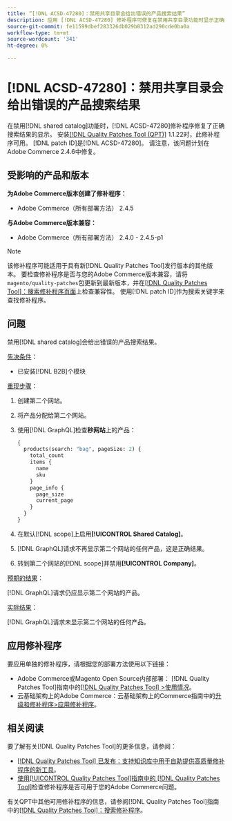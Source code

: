 ```yaml
---
title: “[!DNL ACSD-47280]：禁用共享目录会给出错误的产品搜索结果”
description: 应用 [!DNL ACSD-47280] 修补程序可修复在禁用共享目录功能时显示正确搜索结果的错误。
source-git-commit: fe11599dbef283326db029b0312ad290cde0ba0a
workflow-type: tm+mt
source-wordcount: '341'
ht-degree: 0%

---
```


# [!DNL ACSD-47280]：禁用共享目录会给出错误的产品搜索结果

在禁用[!DNL shared catalog]功能时，[!DNL ACSD-47280]修补程序修复了正确搜索结果的显示。 安装[[!DNL Quality Patches Tool (QPT)]](https://experienceleague.adobe.com/zh-hans/docs/commerce-knowledge-base/kb/announcements/commerce-announcements/magento-quality-patches-released-new-tool-to-self-serve-quality-patches) 1.1.22时，此修补程序可用。 [!DNL patch ID]是[!DNL ACSD-47280]。 请注意，该问题计划在Adobe Commerce 2.4.6中修复。

## 受影响的产品和版本

**为Adobe Commerce版本创建了修补程序：**
* Adobe Commerce（所有部署方法） 2.4.5

**与Adobe Commerce版本兼容：**
* Adobe Commerce（所有部署方法） 2.4.0 - 2.4.5-p1

>[!NOTE]
>
>该修补程序可能适用于具有新[!DNL Quality Patches Tool]发行版本的其他版本。 要检查修补程序是否与您的Adobe Commerce版本兼容，请将`magento/quality-patches`包更新到最新版本，并在[[!DNL Quality Patches Tool]：搜索修补程序页面](https://experienceleague.adobe.com/tools/commerce-quality-patches/index.html?lang=zh-Hans)上检查兼容性。 使用[!DNL patch ID]作为搜索关键字来查找修补程序。

## 问题

禁用[!DNL shared catalog]会给出错误的产品搜索结果。

<u>先决条件</u>：

* 已安装[!DNL B2B]个模块

<u>重现步骤</u>：

1. 创建第二个网站。
1. 将产品分配给第二个网站。
1. 使用[!DNL GraphQL]检查&#x200B;**秒网站**&#x200B;上的产品：

   ```GraphQL
   {
     products(search: "bag", pageSize: 2) {
       total_count
       items {
         name
         sku
       }
       page_info {
         page_size
         current_page
       }
     }
   }
   ```

1. 在默认[!DNL scope]上启用&#x200B;**[!UICONTROL Shared Catalog]**。
1. [!DNL GraphQL]请求不再显示第二个网站的任何产品，这是正确结果。
1. 转到第二个网站的[!DNL scope]并禁用&#x200B;**[!UICONTROL Company]**。

<u>预期的结果</u>：

[!DNL GraphQL]请求仍应显示第二个网站的产品。

<u>实际结果</u>：

[!DNL GraphQL]请求未显示第二个网站的任何产品。

## 应用修补程序

要应用单独的修补程序，请根据您的部署方法使用以下链接：

* Adobe Commerce或Magento Open Source内部部署： [!DNL Quality Patches Tool]指南中的[[!DNL Quality Patches Tool] >使用情况](/help/tools/quality-patches-tool/usage.md)。
* 云基础架构上的Adobe Commerce：云基础架构上的Commerce指南中的[升级和修补程序>应用修补程序](https://experienceleague.adobe.com/docs/commerce-cloud-service/user-guide/develop/upgrade/apply-patches.html?lang=zh-Hans)。

## 相关阅读

要了解有关[!DNL Quality Patches Tool]的更多信息，请参阅：

* [[!DNL Quality Patches Tool] 已发布：支持知识库中用于自助提供高质量修补程序的新工具](https://experienceleague.adobe.com/zh-hans/docs/commerce-knowledge-base/kb/announcements/commerce-announcements/magento-quality-patches-released-new-tool-to-self-serve-quality-patches)。
* [使用[!UICONTROL Quality Patches Tool]指南中的 [!DNL Quality Patches Tool]](/help/tools/quality-patches-tool/patches-available-in-qpt/check-patch-for-magento-issue-with-magento-quality-patches.md)检查修补程序是否可用于您的Adobe Commerce问题。


有关QPT中其他可用修补程序的信息，请参阅[!DNL Quality Patches Tool]指南中的[[!DNL Quality Patches Tool]：搜索修补程序](https://experienceleague.adobe.com/tools/commerce-quality-patches/index.html?lang=zh-Hans)。

